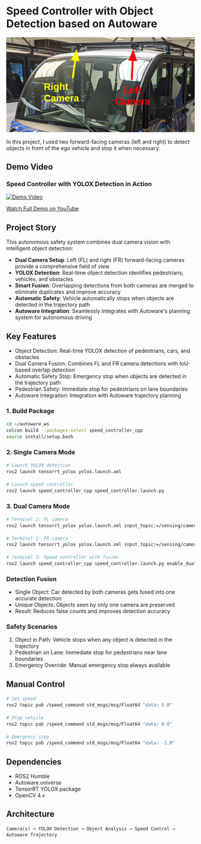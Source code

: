 # Speed Controller with Object Detection based on Autoware

<div align="center">

![System Overview](images/FR_FL_Cameras.png)

</div>

In this project, I used two forward-facing cameras (left and right) to detect objects in front of the ego vehicle and stop it when necessary.

## Demo Video

### Speed Controller with YOLOX Detection in Action

[![Demo Video](https://img.youtube.com/vi/GCaL9vF5LtY/0.jpg)](https://youtu.be/GCaL9vF5LtY)

[Watch Full Demo on YouTube](https://youtu.be/GCaL9vF5LtY)


## Project Story

This autonomous safety system combines dual camera vision with intelligent object detection:
- **Dual Camera Setup**: Left (FL) and right (FR) forward-facing cameras provide a comprehensive field of view
- **YOLOX Detection**: Real-time object detection identifies pedestrians, vehicles, and obstacles
- **Smart Fusion**: Overlapping detections from both cameras are merged to eliminate duplicates and improve accuracy
- **Automatic Safety**: Vehicle automatically stops when objects are detected in the trajectory path
- **Autoware Integration**: Seamlessly integrates with Autoware's planning system for autonomous driving


## Key Features

- Object Detection: Real-time YOLOX detection of pedestrians, cars, and obstacles
- Dual Camera Fusion: Combines FL and FR camera detections with IoU-based overlap detection
- Automatic Safety Stop: Emergency stop when objects are detected in the trajectory path
- Pedestrian Safety: Immediate stop for pedestrians on lane boundaries
- Autoware Integration: Integration with Autoware trajectory planning

### 1. Build Package
```bash
cd ~/autoware_ws
colcon build --packages-select speed_controller_cpp
source install/setup.bash
```

### 2. Single Camera Mode 
```bash
# Launch YOLOX detection
ros2 launch tensorrt_yolox yolox.launch.xml

# Launch speed controller
ros2 launch speed_controller_cpp speed_controller.launch.py
```

### 3. Dual Camera Mode 
```bash
# Terminal 1: FL camera
ros2 launch tensorrt_yolox yolox.launch.xml input_topic:=/sensing/camera/camera0/image_raw output_topic:=/perception/object_recognition/detection/rois0

# Terminal 2: FR camera
ros2 launch tensorrt_yolox yolox.launch.xml input_topic:=/sensing/camera/camera1/image_raw output_topic:=/perception/object_recognition/detection/rois1

# Terminal 3: Speed controller with fusion
ros2 launch speed_controller_cpp speed_controller.launch.py enable_dual_camera:=true
```
### Detection Fusion
- Single Object: Car detected by both cameras gets fused into one accurate detection
- Unique Objects: Objects seen by only one camera are preserved
- Result: Reduces false counts and improves detection accuracy

### Safety Scenarios
1. Object in Path: Vehicle stops when any object is detected in the trajectory
2. Pedestrian on Lane: Immediate stop for pedestrians near lane boundaries  
3. Emergency Override: Manual emergency stop always available

## Manual Control
```bash
# Set speed
ros2 topic pub /speed_command std_msgs/msg/Float64 "data: 5.0"

# Stop vehicle
ros2 topic pub /speed_command std_msgs/msg/Float64 "data: 0.0"

# Emergency stop
ros2 topic pub /speed_command std_msgs/msg/Float64 "data: -1.0"
```

## Dependencies
- ROS2 Humble
- Autoware.universe
- TensorRT YOLOX package
- OpenCV 4.x

## Architecture
```
Camera(s) → YOLOX Detection → Object Analysis → Speed Control → Autoware Trajectory
```
